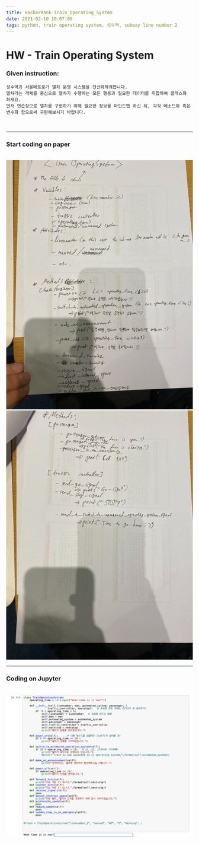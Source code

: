 ```yaml
---
title: HackerRank-Train_Operating_System
date: 2021-02-10 10:07:00
tags: python, train operating system, 성수역, subway line number 2
---
```

# HW - Train Operating System

### Given instruction:
```
성수역과 서울메트로가 열차 운영 시스템을 전산화하려합니다.
열차라는 객체를 중심으로 열차가 수행하는 모든 행동과 필요한 데이터를 취합하여 클래스화 하세요.
먼저 연습장으로 열차를 구현하기 위해 필요한 정보를 마인드맵 하신 뒤, 각각 메소드화 혹은 변수화 함으로써 구현해보시기 바랍니다.
```
<br>
<hr>

### Start coding on paper
<br>
<img src="./TrainOperatingSystem_손코딩.jpg" alt="손코딩1">

<img src="./TrainOperatingSystem_손코딩2.jpg"  alt="손코딩2">

---

### Coding on Jupyter
<br>
<img src="./TrainOperatingSystem_jupyter.png" alt="jupyter에서 한 코딩 캡쳐본">